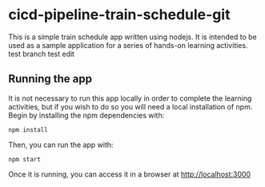 # cicd-pipeline-train-schedule-git

This is a simple train schedule app written using nodejs. It is intended to be used as a sample application for a series of hands-on learning activities.
test branch test edit
## Running the app

It is not necessary to run this app locally in order to complete the learning activities, but if you wish to do so you will need a local installation of npm. Begin by installing the npm dependencies with:

    npm install

Then, you can run the app with:

    npm start

Once it is running, you can access it in a browser at [http://localhost:3000](http://localhost:3000)
